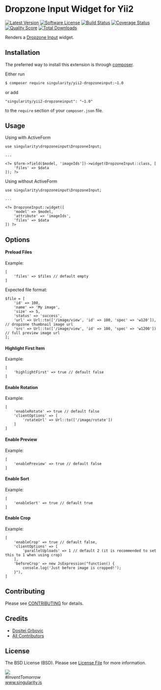 # Dropzone Input Widget for Yii2

[![Latest Version](https://img.shields.io/github/tag/singularity-is/yii2-dropzoneinput.svg?style=flat-square&label=release)](https://github.com/singularity-is/yii2-dropzoneinput/tags)
[![Software License](https://img.shields.io/badge/license-MIT-brightgreen.svg?style=flat-square)](LICENSE.md)
[![Build Status](https://img.shields.io/travis/singularity/yii2-dropzoneinput/master.svg?style=flat-square)](https://travis-ci.org/singularity/yii2-dropzoneinput)
[![Coverage Status](https://img.shields.io/scrutinizer/coverage/g/singularity/yii2-dropzoneinput.svg?style=flat-square)](https://scrutinizer-ci.com/g/singularity/yii2-dropzoneinput/code-structure)
[![Quality Score](https://img.shields.io/scrutinizer/g/singularity/yii2-dropzoneinput.svg?style=flat-square)](https://scrutinizer-ci.com/g/singularity/yii2-dropzoneinput)
[![Total Downloads](https://img.shields.io/packagist/dt/singularity/yii2-dropzoneinput.svg?style=flat-square)](https://packagist.org/packages/singularity/yii2-dropzoneinput)

Renders a [Dropzone Input](http://www.dropzone.js) widget.

## Installation

The preferred way to install this extension is through [composer](http://getcomposer.org/download/).

Either run

```bash
$ composer require singularity/yii2-dropzoneinput:~1.0
```

or add

```
"singularity/yii2-dropzoneinput": "~1.0"
```

to the `require` section of your `composer.json` file.

## Usage

Using with ActiveForm

```
use singularity\dropzoneinput\DropzoneInput;

...

<?= $form->field($model, 'imageIds'])->widget(DropzoneInput::class, [
    'files' => $data
]); ?>
```

Using without ActiveForm

```
use singularity\dropzoneinput\DropzoneInput;

...

<?= DropzoneInput::widget([
    'model' => $model,
    'attribute' => 'imageIds',
    'files' => $data
]) ?>
```

## Options

#### Preload Files
Example:
```
[
    'files' => $files // default empty
]
```
Expected file format:
```
$file = [
    'id' => 100,
    'name' => 'My image',
    'size' => 5,
    'status' => 'success',
    'url' => Url::to(['/image/view', 'id' => 100, 'spec' => 'w120']), // dropzone thumbnail image url
    'src' => Url::to(['/image/view', 'id' => 100, 'spec' => 'w1200']) // full preview image url
];
```

#### Highlight First Item
Example:
```
[
    'highlightFirst' => true // default false
]
```

#### Enable Rotation
Example:
```
[
    'enableRotate' => true // default false
    'clientOptions' => [
        'rotateUrl' => Url::to(['/image/rotate'])
    ]
]
```

#### Enable Preview
Example:
```
[
    'enablePreview' => true // default false
]
```

#### Enable Sort
Example:
```
[
    'enableSort' => true // default true
]
```

#### Enable Crop
Example:
```
[
    'enableCrop' => true // default false,
    'clientOptions' => [
        'parallelUploads' => 1 // default 2 (it is recommended to set this to 1 when using crop)
    ],
    'beforeCrop' => new JsExpression("function() {
        console.log('Just before image is cropped!');
    }"),
]
```

## Contributing

Please see [CONTRIBUTING](CONTRIBUTING.md) for details.

## Credits

- [Dositej Grbovic](https://dositej-dev.com)
- [All Contributors](https://github.com/singularity-is/yii2-dropzoneinput/graphs/contributors)

## License

The BSD License (BSD). Please see [License File](LICENSE.md) for more information.


<a href="https://singularity.is"><img src="http://www.gravatar.com/avatar/8663d48ea6093d2ce917217ceeca1cc2.png"></a><br>
<i>#InventTomorrow</i><br>
<a href="https://www.singularity.is">www.singularity.is</a>